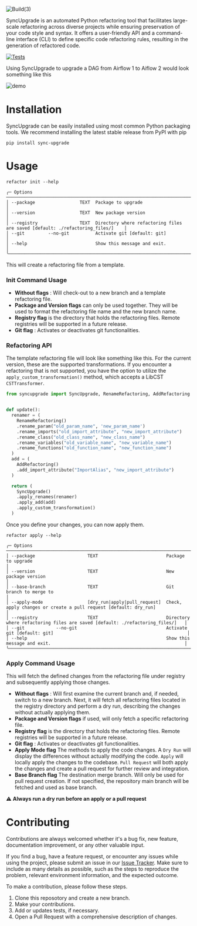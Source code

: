 
![Build(3)](https://github.com/datamindedbe/sync-upgrade/assets/63344830/1c63825e-e988-4d2e-ab8c-5f99975e7d01)


SyncUpgrade is an automated Python refactoring tool that facilitates large-scale refactoring across diverse projects while
ensuring preservation of your code style and syntax. It offers a user-friendly API and a command-line interface (CLI) to
define specific code refactoring rules, resulting in the generation of refactored code.

[![Tests](https://github.com/datamindedbe/sync-upgrade/actions/workflows/Tests.yml/badge.svg?branch=main&event=push)](https://github.com/datamindedbe/sync-upgrade/actions/workflows/Tests.yml)

Using SyncUpgrade to upgrade a DAG from Airflow 1 to Aiflow 2 would look something like this

![demo](https://github.com/datamindedbe/sync-upgrade/assets/63344830/9a38030f-049a-4539-a272-19b0f445b15b)



# Installation

SyncUpgrade can be easily installed using most common Python packaging tools.
We recommend installing the latest stable release from PyPI with pip

```shell
pip install sync-upgrade
```

# Usage

```console
refactor init --help
                           
╭─ Options ──────────────────────────────────────────────────────────────────────────────────────────────────────╮
│ --package                 TEXT  Package to upgrade                                                             │ 
│ --version                 TEXT  New package version                                                            │ 
│ --registry                TEXT  Directory where refactoring files are saved [default: ./refactoring_files/]    │ 
│ --git         --no-git          Activate git [default: git]                                                    │ 
│ --help                          Show this message and exit.                                                    │ 
╰────────────────────────────────────────────────────────────────────────────────────────────────────────────────╯
```

This will create a refactoring file from a template.

<h3>Init Command Usage</h3>

* **Without flags** : Will check-out to a new branch and a template refactoring file.
* **Package and Version flags** can only be used together. They will be used to format the refactoring file name
  and the new branch name.
* **Registry flag** is the directory that holds the refactoring files. Remote registries will be supported in a future
  release.
* **Git flag** : Activates or deactivates git functionalities.

<h3>Refactoring API</h3>

The template refactoring file will look like something like this.
For the current version, these are the supported transformations.
If you encounter a refactoring that is not supported, you have the option to utilize the `apply_custom_transformation()`
method, which accepts a LibCST `CSTTransformer`.

```python
from syncupgrade import SyncUpgrade, RenameRefactoring, AddRefactoring


def update():
  renamer = (
    RenameRefactoring()
    .rename_param("old_param_name", 'new_param_name')
    .rename_imports("old_import_attribute", "new_import_attribute")
    .rename_class("old_class_name", "new_class_name")
    .rename_variables("old_variable_name", "new_variable_name")
    .rename_functions("old_function_name", "new_function_name")
  )
  add = (
    AddRefactoring()
    .add_import_attribute("ImportAlias", "new_import_attribute")
  )

  return (
    SyncUpgrade()
    .apply_renames(renamer)
    .apply_add(add)
    .apply_custom_transformation()
  )
```

Once you define your changes, you can now apply them.

```console
refactor apply --help

╭─ Options ────────────────────────────────────────────────────────────────────────────────────────────────────────────────────────────────╮
│ --package                    TEXT                          Package to upgrade                                                            │
│ --version                    TEXT                          New package version                                                           │
│ --base-branch                TEXT                          Git branch to merge to                                                        │
│ --apply-mode                 [dry_run|apply|pull_request]  Check, apply changes or create a pull request [default: dry_run]              │
│ --registry                   TEXT                          Directory where refactoring files are saved [default: ./refactoring_files/]   │
│ --git            --no-git                                  Activate git [default: git]                                                   │
│ --help                                                     Show this message and exit.                                                   │
╰──────────────────────────────────────────────────────────────────────────────────────────────────────────────────────────────────────────╯
```

<h3>Apply Command Usage</h3>

This will fetch the defined changes from the refactoring file under registry and subsequently applying those changes.

* **Without flags** : Will first examine the current branch and, if needed, switch to a new branch. Next, it will fetch
  all refactoring files located in the registry directory and perform a dry run, describing the changes without actually
  applying them.
* **Package and Version flags** if used, will only fetch a specific refactoring file.
* **Registry flag** is the directory that holds the refactoring files. Remote registries will be supported in a future
  release.
* **Git flag** : Activates or deactivates git functionalities.
* **Apply Mode flag** The methods to apply the code changes. A `Dry Run` will display the differences without actually
  modifying the code. `Apply` will locally apply the changes to the codebase. `Pull Request` will both apply the changes
  and create a pull request for further review and integration.
* **Base Branch flag** The destination merge branch. Will only be used for pull request creation. If not specified, the
  repository main branch will be fetched and used as base branch.

:warning: **Always run a dry run before an apply or a pull request**

# Contributing
Contributions are always welcomed whether it's a bug fix, new feature, documentation improvement, or any other valuable input.

If you find a bug, have a feature request, or encounter any issues while using the project, please submit an issue in our [Issue Tracker](https://github.com/datamindedbe/sync-upgrade/issues/new).
Make sure to include as many details as possible, such as the steps to reproduce the problem, relevant environment information, and the expected outcome.

To make a contribution, please follow these steps.
1. Clone this reposotory and create a new branch.
2. Make your contributions.
3. Add or updates tests, if necessary.
4. Open a Pull Request with a comprehensive description of changes.

